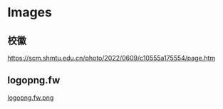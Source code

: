 # Images

## 校徽

https://scm.shmtu.edu.cn/photo/2022/0609/c10555a175554/page.htm

## logopng.fw

[logopng.fw.png](https://scm.shmtu.edu.cn/_upload/article/images/db/3f/f91698804c8fa1d3a81e28e0454d/497c3e37-0a7a-4e54-ab0c-6b23f6db97cb.png)
